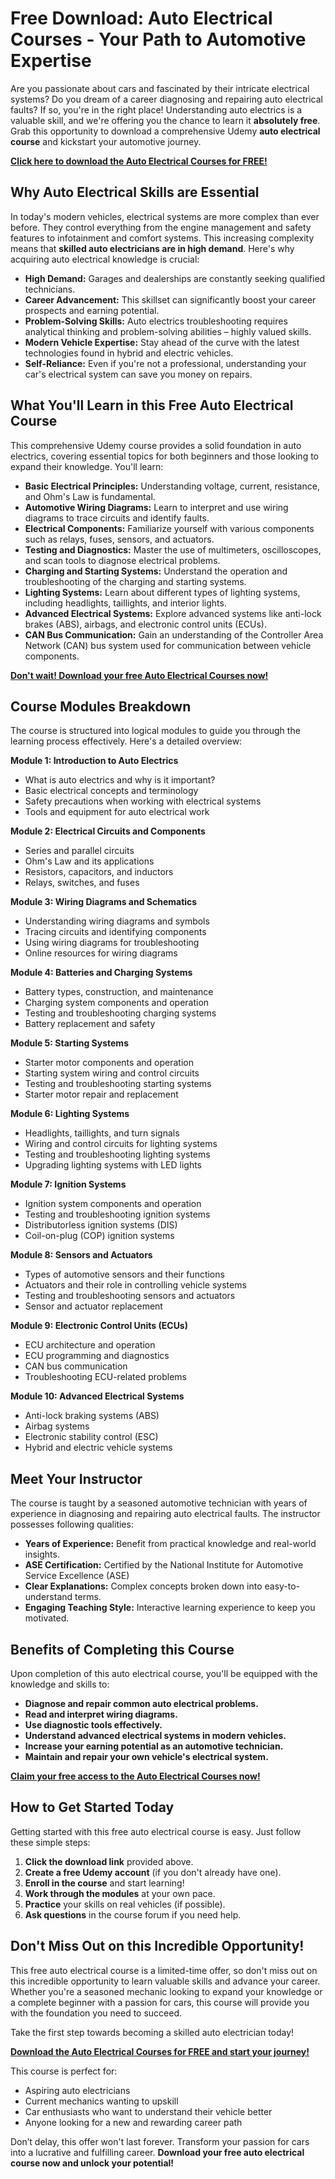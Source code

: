 # Free Download: Auto Electrical Courses - Your Path to Automotive Expertise

Are you passionate about cars and fascinated by their intricate electrical systems? Do you dream of a career diagnosing and repairing auto electrical faults? If so, you're in the right place! Understanding auto electrics is a valuable skill, and we're offering you the chance to learn it **absolutely free**. Grab this opportunity to download a comprehensive Udemy **auto electrical course** and kickstart your automotive journey.

[**Click here to download the Auto Electrical Courses for FREE!**](https://udemywork.com/auto-electrical-courses)

## Why Auto Electrical Skills are Essential

In today's modern vehicles, electrical systems are more complex than ever before. They control everything from the engine management and safety features to infotainment and comfort systems. This increasing complexity means that **skilled auto electricians are in high demand**. Here's why acquiring auto electrical knowledge is crucial:

*   **High Demand:** Garages and dealerships are constantly seeking qualified technicians.
*   **Career Advancement:**  This skillset can significantly boost your career prospects and earning potential.
*   **Problem-Solving Skills:** Auto electrics troubleshooting requires analytical thinking and problem-solving abilities – highly valued skills.
*   **Modern Vehicle Expertise:**  Stay ahead of the curve with the latest technologies found in hybrid and electric vehicles.
*   **Self-Reliance:**  Even if you're not a professional, understanding your car's electrical system can save you money on repairs.

## What You'll Learn in this Free Auto Electrical Course

This comprehensive Udemy course provides a solid foundation in auto electrics, covering essential topics for both beginners and those looking to expand their knowledge. You'll learn:

*   **Basic Electrical Principles:** Understanding voltage, current, resistance, and Ohm's Law is fundamental.
*   **Automotive Wiring Diagrams:**  Learn to interpret and use wiring diagrams to trace circuits and identify faults.
*   **Electrical Components:**  Familiarize yourself with various components such as relays, fuses, sensors, and actuators.
*   **Testing and Diagnostics:**  Master the use of multimeters, oscilloscopes, and scan tools to diagnose electrical problems.
*   **Charging and Starting Systems:** Understand the operation and troubleshooting of the charging and starting systems.
*   **Lighting Systems:** Learn about different types of lighting systems, including headlights, taillights, and interior lights.
*   **Advanced Electrical Systems:** Explore advanced systems like anti-lock brakes (ABS), airbags, and electronic control units (ECUs).
*   **CAN Bus Communication:**  Gain an understanding of the Controller Area Network (CAN) bus system used for communication between vehicle components.

[**Don't wait! Download your free Auto Electrical Courses now!**](https://udemywork.com/auto-electrical-courses)

## Course Modules Breakdown

The course is structured into logical modules to guide you through the learning process effectively. Here's a detailed overview:

**Module 1: Introduction to Auto Electrics**

*   What is auto electrics and why is it important?
*   Basic electrical concepts and terminology
*   Safety precautions when working with electrical systems
*   Tools and equipment for auto electrical work

**Module 2: Electrical Circuits and Components**

*   Series and parallel circuits
*   Ohm's Law and its applications
*   Resistors, capacitors, and inductors
*   Relays, switches, and fuses

**Module 3: Wiring Diagrams and Schematics**

*   Understanding wiring diagrams and symbols
*   Tracing circuits and identifying components
*   Using wiring diagrams for troubleshooting
*   Online resources for wiring diagrams

**Module 4: Batteries and Charging Systems**

*   Battery types, construction, and maintenance
*   Charging system components and operation
*   Testing and troubleshooting charging systems
*   Battery replacement and safety

**Module 5: Starting Systems**

*   Starter motor components and operation
*   Starting system wiring and control circuits
*   Testing and troubleshooting starting systems
*   Starter motor repair and replacement

**Module 6: Lighting Systems**

*   Headlights, taillights, and turn signals
*   Wiring and control circuits for lighting systems
*   Testing and troubleshooting lighting systems
*   Upgrading lighting systems with LED lights

**Module 7: Ignition Systems**

*   Ignition system components and operation
*   Testing and troubleshooting ignition systems
*   Distributorless ignition systems (DIS)
*   Coil-on-plug (COP) ignition systems

**Module 8: Sensors and Actuators**

*   Types of automotive sensors and their functions
*   Actuators and their role in controlling vehicle systems
*   Testing and troubleshooting sensors and actuators
*   Sensor and actuator replacement

**Module 9: Electronic Control Units (ECUs)**

*   ECU architecture and operation
*   ECU programming and diagnostics
*   CAN bus communication
*   Troubleshooting ECU-related problems

**Module 10: Advanced Electrical Systems**

*   Anti-lock braking systems (ABS)
*   Airbag systems
*   Electronic stability control (ESC)
*   Hybrid and electric vehicle systems

## Meet Your Instructor

The course is taught by a seasoned automotive technician with years of experience in diagnosing and repairing auto electrical faults. The instructor possesses following qualities:

*   **Years of Experience:** Benefit from practical knowledge and real-world insights.
*   **ASE Certification:** Certified by the National Institute for Automotive Service Excellence (ASE)
*   **Clear Explanations:** Complex concepts broken down into easy-to-understand terms.
*   **Engaging Teaching Style:** Interactive learning experience to keep you motivated.

## Benefits of Completing this Course

Upon completion of this auto electrical course, you'll be equipped with the knowledge and skills to:

*   **Diagnose and repair common auto electrical problems.**
*   **Read and interpret wiring diagrams.**
*   **Use diagnostic tools effectively.**
*   **Understand advanced electrical systems in modern vehicles.**
*   **Increase your earning potential as an automotive technician.**
*   **Maintain and repair your own vehicle's electrical system.**

[**Claim your free access to the Auto Electrical Courses now!**](https://udemywork.com/auto-electrical-courses)

## How to Get Started Today

Getting started with this free auto electrical course is easy. Just follow these simple steps:

1.  **Click the download link** provided above.
2.  **Create a free Udemy account** (if you don't already have one).
3.  **Enroll in the course** and start learning!
4.  **Work through the modules** at your own pace.
5.  **Practice** your skills on real vehicles (if possible).
6.  **Ask questions** in the course forum if you need help.

## Don't Miss Out on this Incredible Opportunity!

This free auto electrical course is a limited-time offer, so don't miss out on this incredible opportunity to learn valuable skills and advance your career. Whether you're a seasoned mechanic looking to expand your knowledge or a complete beginner with a passion for cars, this course will provide you with the foundation you need to succeed.

Take the first step towards becoming a skilled auto electrician today!

[**Download the Auto Electrical Courses for FREE and start your journey!**](https://udemywork.com/auto-electrical-courses)

This course is perfect for:

*   Aspiring auto electricians
*   Current mechanics wanting to upskill
*   Car enthusiasts who want to understand their vehicle better
*   Anyone looking for a new and rewarding career path

Don’t delay, this offer won't last forever. Transform your passion for cars into a lucrative and fulfilling career. **Download your free auto electrical course now and unlock your potential!**
